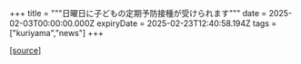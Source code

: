 +++
title = """日曜日に子どもの定期予防接種が受けられます"""
date = 2025-02-03T00:00:00.000Z
expiryDate = 2025-02-23T12:40:58.194Z
tags = ["kuriyama","news"]
+++


[[source]](https://www.town.kuriyama.hokkaido.jp/soshiki/38/20862.html)
